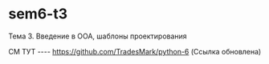 # sem6-t3
Тема 3. Введение в ООА, шаблоны проектирования

СМ ТУТ ---- https://github.com/TradesMark/python-6    (Ссылка обновлена)
